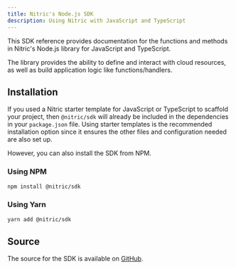 ```yaml
---
title: Nitric's Node.js SDK
description: Using Nitric with JavaScript and TypeScript
---
```


This SDK reference provides documentation for the functions and methods in Nitric's Node.js library for JavaScript and TypeScript.

The library provides the ability to define and interact with cloud resources, as well as build application logic like functions/handlers.

## Installation

If you used a Nitric starter template for JavaScript or TypeScript to scaffold your project, then `@nitric/sdk` will already be included in the dependencies in your `package.json` file. Using starter templates is the recommended installation option since it ensures the other files and configuration needed are also set up.

However, you can also install the SDK from NPM.

### Using NPM

```bash
npm install @nitric/sdk
```

### Using Yarn

```bash
yarn add @nitric/sdk
```

## Source

The source for the SDK is available on [GitHub](https://github.com/nitrictech/node-sdk).
